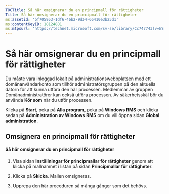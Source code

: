 ```yaml
---
TOCTitle: Så här omsignerar du en principmall för rättigheter
Title: Så här omsignerar du en principmall för rättigheter
ms:assetid: 'bf705953-1df6-46b2-9d34-66410e3b25d1'
ms:contentKeyID: 18124881
ms:mtpsurl: 'https://technet.microsoft.com/sv-se/library/Cc747743(v=WS.10)'
---
```


Så här omsignerar du en principmall för rättigheter
===================================================

Du måste vara inloggad lokalt på administrationswebbplatsen med ett domänanvändarkonto som tillhör administratörsgruppen på den aktuella datorn för att kunna utföra den här processen. Medlemmar av gruppen Domänadministratörer kan också utföra processen. Av säkerhetsskäl bör du använda **Kör som** när du utför processen.

Klicka på **Start**, peka på **Alla program**, peka på **Windows RMS** och klicka sedan på **Administration av Windows RMS** om du vill öppna sidan **Global administration**.

Omsignera en principmall för rättigheter
----------------------------------------

#### Så här omsignerar du en principmall för rättigheter

1.  Visa sidan **Inställningar för principmallar för rättigheter** genom att klicka på mallnamnet i listan på sidan **Principmallar för rättigheter**.

2.  Klicka på **Skicka**. Mallen omsigneras.

3.  Upprepa den här proceduren så många gånger som det behövs.
